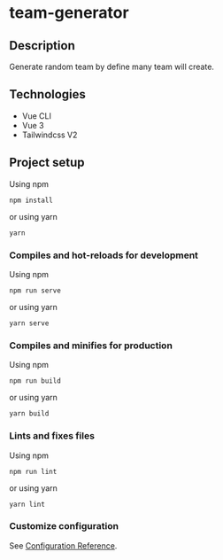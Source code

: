 # team-generator

## Description
Generate random team by define many team will create.

## Technologies
-   Vue CLI
-   Vue 3
-   Tailwindcss V2
## Project setup
Using npm
```
npm install
```
or using yarn
```
yarn
```

### Compiles and hot-reloads for development
Using npm
```
npm run serve
```
or using yarn
```
yarn serve
```

### Compiles and minifies for production
Using npm
```
npm run build
```
or using yarn
```
yarn build
```

### Lints and fixes files
Using npm
```
npm run lint
```
or using yarn
```
yarn lint
```

### Customize configuration
See [Configuration Reference](https://cli.vuejs.org/config/).
